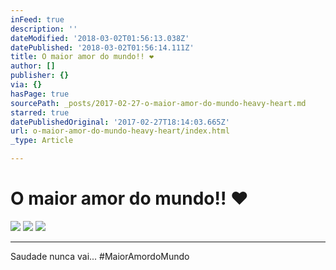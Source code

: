 ```yaml
---
inFeed: true
description: ''
dateModified: '2018-03-02T01:56:13.038Z'
datePublished: '2018-03-02T01:56:14.111Z'
title: O maior amor do mundo!! ❤️
author: []
publisher: {}
via: {}
hasPage: true
sourcePath: _posts/2017-02-27-o-maior-amor-do-mundo-heavy-heart.md
starred: true
datePublishedOriginal: '2017-02-27T18:14:03.665Z'
url: o-maior-amor-do-mundo-heavy-heart/index.html
_type: Article

---
```

# O maior amor do mundo!! ❤️
![](https://s3-us-west-2.amazonaws.com/the-grid-img/p/a4b8a801d0709e0f4ba51d2be31c82e4fa8c366d.jpg)
![](https://s3-us-west-2.amazonaws.com/the-grid-img/p/79ad81e8553b027d95a55efadcf873c684a1bd58.jpg)
![](https://s3-us-west-2.amazonaws.com/the-grid-img/p/3f5f92c896e4959c8755cf950d44035c8d84ff4b.jpg)

---

Saudade nunca vai... \#MaiorAmordoMundo